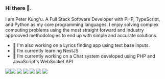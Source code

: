 ### Hi there 👋.

I am Peter Kung'u. A Full Stack Software Developer with PHP, TypeScript, and Python as my core programming languages. 
I enjoy solving complex computing problems using the most straight forward and Industry approoved methodologies to end up with simple and accurate solutions.

<!--
**kamau-crypto/kamau-crypto** is a ✨ _special_ ✨ repository because its `README.md` (this file) appears on your GitHub profile.

Here are some ideas to get you started:-->


- 👀 I'm also working on a Lyrics finding app using text base inputs.
- 🌱 I’m currently learning NestJS
- 🔭 I’m currently working on a Chat system developed using PHP and JavaScript's WebSocket API
<!-- - 👯 I’m looking to collaborate on 
 - 🤔 I’m looking for help with ... -->
<!-- - 💬 Ask me about: --> 


  <img src="https://img.shields.io/badge/React-20232A?style=for-the-badge&logo=react&logoColor=61DAFB"/><img src ="https://img.shields.io/badge/MySQL-005C84?style=for-the-badge&logo=mysql&logoColor=white"/> <img src="https://img.shields.io/badge/PHP-777BB4?style=for-the-badge&logo=php&logoColor=white"/> <img src="https://img.shields.io/badge/GIT-E44C30?style=for-the-badge&logo=git&logoColor=white"/> <img src="https://img.shields.io/badge/TypeScript-007ACC?style=for-the-badge&logo=typescript&logoColor=white"/> <img src="https://img.shields.io/badge/Linux-FCC624?style=for-the-badge&logo=linux&logoColor=black"/> <img src="https://img.shields.io/badge/MongoDB-4EA94B?style=for-the-badge&logo=mongodb&logoColor=white"/>
  
<!--  As a hobby, I like to spend my time taking Nature Walks or Gaming. -->

